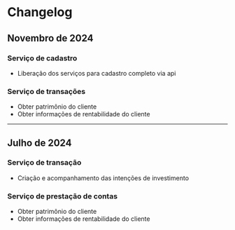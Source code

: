 # Changelog

## Novembro de 2024

<div class="grid grid-cols-1 md:grid-cols-2 gap-4 my-8">
  <div class="card-warren">
    <h3 class="text-lg font-bold text-terracota mb-2">Serviço de cadastro</h3>
    <ul class="list-disc pl-5 space-y-1">
      <li>Liberação dos serviços para cadastro completo via api</li>
    </ul>
  </div>
  
  <div class="card-warren">
    <h3 class="text-lg font-bold text-terracota mb-2">Serviço de transações</h3>
    <ul class="list-disc pl-5 space-y-1">
      <li>Obter patrimônio do cliente</li>
      <li>Obter informações de rentabilidade do cliente</li>
    </ul>
  </div>
</div>

---

## Julho de 2024

<div class="grid grid-cols-1 md:grid-cols-2 gap-4 my-8">
  <div class="card-warren">
    <h3 class="text-lg font-bold text-terracota mb-2">Serviço de transação</h3>
    <ul class="list-disc pl-5 space-y-1">
      <li>Criação e acompanhamento das intenções de investimento</li>
    </ul>
  </div>
  
  <div class="card-warren">
    <h3 class="text-lg font-bold text-terracota mb-2">Serviço de prestação de contas</h3>
    <ul class="list-disc pl-5 space-y-1">
      <li>Obter patrimônio do cliente</li>
      <li>Obter informações de rentabilidade do cliente</li>
    </ul>
  </div>
</div>